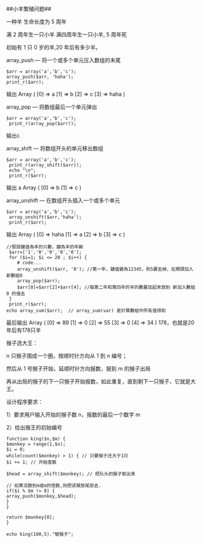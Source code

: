 ##小羊繁殖问题##


一种羊 生命长度为 5 周年

满 2 周年生一只小羊 满四周年生一只小羊, 5 周年死

初始有 1 只 0 岁的羊,20 年后有多少羊。

array_push — 将一个或多个单元压入数组的末尾

	$arr = array('a','b','c');
	array_push($arr, 'haha');
	print_r($arr);

输出 Array ( [0] => a [1] => b [2] => c [3] => haha )

array_pop — 将数组最后一个单元弹出

	$arr = array('a','b','c');
	 print_r(array_pop($arr));

输出c

array_shift — 将数组开头的单元移出数组

 	$arr = array('a','b','c');
	 print_r(array_shift($arr));
	 echo "\n";
	 print_r($arr);

输出 a Array ( [0] => b [1] => c )


array_unshift — 在数组开头插入一个或多个单元

	$arr = array('a','b','c');
	 array_unshift($arr,'haha');
	 print_r($arr);

输出 Array ( [0] => haha [1] => a [2] => b [3] => c )

	//假設鍵值為羊的只數，鍵為羊的年齡
	 $arr=['1','0','0','0','0'];
	 for ($i=1; $i <= 20 ; $i++) { 
	 	# code...
	 	array_unshift($arr, '0'); //第一年，鍵值變為12345，則5要去掉，在開頭加入新數組0
	 	array_pop($arr);
	 	$arr[0]=$arr[2]+$arr[4]; //每第二年和第四年的羊的數量加起來放到 新加入數組0 的值去
	 }
	 print_r($arr);
	echo array_sum($arr);  // array_sum(var) 是計算數組中所有值得和


最后输出 Array ( [0] => 89 [1] => 0 [2] => 55 [3] => 0 [4] => 34 ) 178，也就是20年后有178只羊

猴子选大王：

n 只猴子围成一个圈，按顺时针方向从 1 到 n 编号；

然后从 1 号猴子开始，延顺时针方向报数，报到 m 的猴子出局

再从出局的猴子的下一只猴子开始报数，如此重复，直到剩下一只猴子，它就是大王。

设计程序要求：

1）要求用户输入开始的猴子数 n，报数的最后一个数字 m

2）给出猴王的初始编号


	function king($n,$m) {
	$monkey = range(1,$n);
	$i = 0;
	while(count($monkey) > 1) { // 只要猴子还大于1只
	$i += 1; // 开始查数

	$head = array_shift($monkey); // 把队头的猴子取出来

	// 如果没数到m或m的倍数,则把该猴放尾部去.
	if($i % $m != 0) {
	array_push($monkey,$head);
	} 
	}

	return $monkey[0];
	}

 	echo king(100,5)."號猴子";


